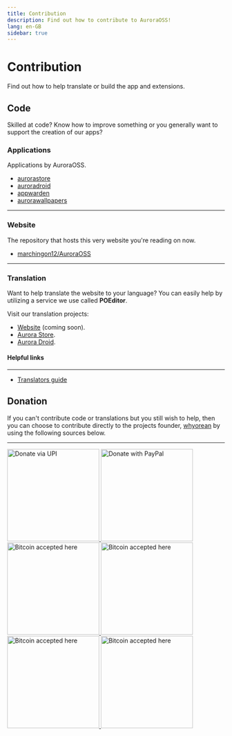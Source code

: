 ```yaml
---
title: Contribution
description: Find out how to contribute to AuroraOSS!
lang: en-GB
sidebar: true
---
```


# Contribution
Find out how to help translate or build the app and extensions.

## Code
Skilled at code? Know how to improve something or you generally want to support the creation of our apps?

### Applications
Applications by AuroraOSS.
- [aurorastore](https://gitlab.com/auroraoss/aurorastore)
- [auroradroid](https://gitlab.com/auroraoss/auroradroid)
- [appwarden](https://gitlab.com/auroraoss/appwarden)
- [aurorawallpapers](https://gitlab.com/auroraoss/aurorawallpapers)
***
### Website
The repository that hosts this very website you're reading on now.
- [marchingon12/AuroraOSS](https://github.com/marchingon12/AuroraOSS) 
***
### Translation
Want to help translate the website to your language? You can easily help by utilizing a service we use called **POEditor**.

Visit our translation projects:

- [Website](https://poeditor.com/join/project/54swaCpFXJ) (coming soon).
- [Aurora Store](https://poeditor.com/join/project/54swaCpFXJ).
- [Aurora Droid](https://poeditor.com/join/project/a9lzT3YrI4).

#### Helpful links
***
- [Translators guide](https://poeditor.com/blog/translators-guide-software-localization/)

## Donation
If you can't contribute code or translations but you still wish to help, then you can choose to contribute directly to the projects founder, [whyorean](https://gitlab.com/whyorean/) by using the following sources below.
***
<a href="/help/contribution/UPI/">
	<img width="213" style="border:0px;width:213px;" src="/assets/upibutton.png" border="0" alt="Donate via UPI" />
</a>
<a href="http://www.paypal.me/AuroraDev" target="_blank" rel="noopener">
	<img width="213" style="border:0px;width:213px;" src="/assets/paypalbutton.png" border="0" alt="Donate with PayPal" />
</a>
<a href="https://liberapay.com/whyorean/" target="_blank" rel="noopener">
	<img width="213" style="border:0px;width:213px;" src="/assets/liberapaybutton.png" border="0" alt="Bitcoin accepted here" />
</a>

<a href="/help/contribution/BTC/" >
	<img width="213" style="border:0px;width:213px;" src="/assets/bitcoinbutton.png" border="0" alt="Bitcoin accepted here" />
</a>
<a href="/help/contribution/BCH/" >
	<img width="213" style="border:0px;width:213px;" src="/assets/btcashbutton.png" border="0" alt="Bitcoin accepted here" />
</a>
<a href="/help/contribution/ETH/" >
	<img width="213" style="border:0px;width:213px;" src="/assets/etherumbutton.png" border="0" alt="Bitcoin accepted here" />
</a>






